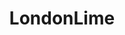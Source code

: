 ---
title: LondonLime
link: http://londonlime.net/
logo: londonlime.jpg

# Events sponsored denoted by `<hackday>` and sponsorship amount/resource
events:
  02-liverpool: "Design wizardry inc. NHS Hack Day Logos, t-shirts, and stickers"
  05-cambridge: "Stickers and design work"
  10-london:    "New T shirt design, banner, stickers and digital logos for use in projects"
---